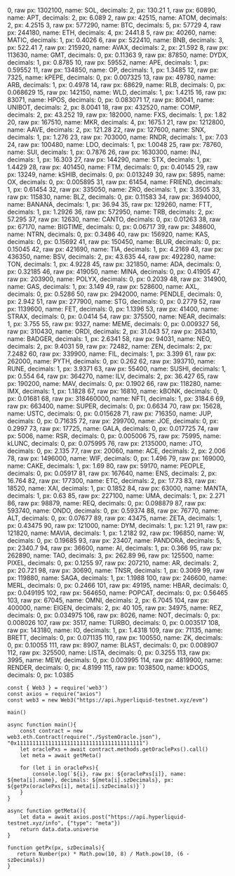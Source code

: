 0, raw px: 1302100, name: SOL, decimals: 2, px: 130.21
1, raw px: 60890, name: APT, decimals: 2, px: 6.089
2, raw px: 42515, name: ATOM, decimals: 2, px: 4.2515
3, raw px: 577290, name: BTC, decimals: 5, px: 57729
4, raw px: 244180, name: ETH, decimals: 4, px: 2441.8
5, raw px: 40260, name: MATIC, decimals: 1, px: 0.4026
6, raw px: 522410, name: BNB, decimals: 3, px: 522.41
7, raw px: 215920, name: AVAX, decimals: 2, px: 21.592
8, raw px: 113630, name: GMT, decimals: 0, px: 0.11363
9, raw px: 87850, name: DYDX, decimals: 1, px: 0.8785
10, raw px: 59552, name: APE, decimals: 1, px: 0.59552
11, raw px: 134850, name: OP, decimals: 1, px: 1.3485
12, raw px: 7325, name: kPEPE, decimals: 0, px: 0.007325
13, raw px: 49780, name: ARB, decimals: 1, px: 0.4978
14, raw px: 68629, name: RLB, decimals: 0, px: 0.068629
15, raw px: 142150, name: WLD, decimals: 1, px: 1.4215
16, raw px: 83071, name: HPOS, decimals: 0, px: 0.083071
17, raw px: 80041, name: UNIBOT, decimals: 2, px: 8.0041
18, raw px: 432520, name: COMP, decimals: 2, px: 43.252
19, raw px: 182000, name: FXS, decimals: 1, px: 1.82
20, raw px: 167510, name: MKR, decimals: 4, px: 1675.1
21, raw px: 1212800, name: AAVE, decimals: 2, px: 121.28
22, raw px: 127600, name: SNX, decimals: 1, px: 1.276
23, raw px: 703000, name: RNDR, decimals: 1, px: 7.03
24, raw px: 100480, name: LDO, decimals: 1, px: 1.0048
25, raw px: 78760, name: SUI, decimals: 1, px: 0.7876
26, raw px: 1630300, name: INJ, decimals: 1, px: 16.303
27, raw px: 144290, name: STX, decimals: 1, px: 1.4429
28, raw px: 401450, name: FTM, decimals: 0, px: 0.40145
29, raw px: 13249, name: kSHIB, decimals: 0, px: 0.013249
30, raw px: 5895, name: OX, decimals: 0, px: 0.005895
31, raw px: 61454, name: FRIEND, decimals: 1, px: 0.61454
32, raw px: 335050, name: ZRO, decimals: 1, px: 3.3505
33, raw px: 115830, name: BLZ, decimals: 0, px: 0.11583
34, raw px: 3694000, name: BANANA, decimals: 1, px: 36.94
35, raw px: 129260, name: FTT, decimals: 1, px: 1.2926
36, raw px: 572950, name: TRB, decimals: 2, px: 57.295
37, raw px: 12630, name: CANTO, decimals: 0, px: 0.01263
38, raw px: 67170, name: BIGTIME, decimals: 0, px: 0.06717
39, raw px: 348600, name: NTRN, decimals: 0, px: 0.3486
40, raw px: 156920, name: KAS, decimals: 0, px: 0.15692
41, raw px: 150450, name: BLUR, decimals: 0, px: 0.15045
42, raw px: 421690, name: TIA, decimals: 1, px: 4.2169
43, raw px: 436350, name: BSV, decimals: 2, px: 43.635
44, raw px: 492280, name: TON, decimals: 1, px: 4.9228
45, raw px: 321850, name: ADA, decimals: 0, px: 0.32185
46, raw px: 419050, name: MINA, decimals: 0, px: 0.41905
47, raw px: 203900, name: POLYX, decimals: 0, px: 0.2039
48, raw px: 314900, name: GAS, decimals: 1, px: 3.149
49, raw px: 528600, name: AXL, decimals: 0, px: 0.5286
50, raw px: 2942000, name: PENDLE, decimals: 0, px: 2.942
51, raw px: 277900, name: STG, decimals: 0, px: 0.2779
52, raw px: 1139600, name: FET, decimals: 0, px: 1.1396
53, raw px: 41400, name: STRAX, decimals: 0, px: 0.0414
54, raw px: 375500, name: NEAR, decimals: 1, px: 3.755
55, raw px: 9327, name: MEME, decimals: 0, px: 0.009327
56, raw px: 310430, name: ORDI, decimals: 2, px: 31.043
57, raw px: 263410, name: BADGER, decimals: 1, px: 2.6341
58, raw px: 94031, name: NEO, decimals: 2, px: 9.4031
59, raw px: 72482, name: ZEN, decimals: 2, px: 7.2482
60, raw px: 339900, name: FIL, decimals: 1, px: 3.399
61, raw px: 262000, name: PYTH, decimals: 0, px: 0.262
62, raw px: 393710, name: RUNE, decimals: 1, px: 3.9371
63, raw px: 55400, name: SUSHI, decimals: 1, px: 0.554
64, raw px: 364270, name: ILV, decimals: 2, px: 36.427
65, raw px: 190200, name: MAV, decimals: 0, px: 0.1902
66, raw px: 118280, name: IMX, decimals: 1, px: 1.1828
67, raw px: 16810, name: kBONK, decimals: 0, px: 0.01681
68, raw px: 318460000, name: NFTI, decimals: 1, px: 3184.6
69, raw px: 663400, name: SUPER, decimals: 0, px: 0.6634
70, raw px: 15628, name: USTC, decimals: 0, px: 0.015628
71, raw px: 716350, name: JUP, decimals: 0, px: 0.71635
72, raw px: 299700, name: JOE, decimals: 0, px: 0.2997
73, raw px: 17725, name: GALA, decimals: 0, px: 0.017725
74, raw px: 5006, name: RSR, decimals: 0, px: 0.005006
75, raw px: 75995, name: kLUNC, decimals: 0, px: 0.075995
76, raw px: 2135000, name: JTO, decimals: 0, px: 2.135
77, raw px: 20060, name: ACE, decimals: 2, px: 2.006
78, raw px: 1496000, name: WIF, decimals: 0, px: 1.496
79, raw px: 169000, name: CAKE, decimals: 1, px: 1.69
80, raw px: 59170, name: PEOPLE, decimals: 0, px: 0.05917
81, raw px: 167640, name: ENS, decimals: 2, px: 16.764
82, raw px: 177300, name: ETC, decimals: 2, px: 17.73
83, raw px: 18520, name: XAI, decimals: 1, px: 0.1852
84, raw px: 63000, name: MANTA, decimals: 1, px: 0.63
85, raw px: 227100, name: UMA, decimals: 1, px: 2.271
86, raw px: 98879, name: REQ, decimals: 0, px: 0.098879
87, raw px: 593740, name: ONDO, decimals: 0, px: 0.59374
88, raw px: 76770, name: ALT, decimals: 0, px: 0.07677
89, raw px: 43475, name: ZETA, decimals: 1, px: 0.43475
90, raw px: 121000, name: DYM, decimals: 1, px: 1.21
91, raw px: 121820, name: MAVIA, decimals: 1, px: 1.2182
92, raw px: 196850, name: W, decimals: 0, px: 0.19685
93, raw px: 23407, name: PANDORA, decimals: 5, px: 2340.7
94, raw px: 36600, name: AI, decimals: 1, px: 0.366
95, raw px: 262890, name: TAO, decimals: 3, px: 262.89
96, raw px: 125500, name: PIXEL, decimals: 0, px: 0.1255
97, raw px: 207210, name: AR, decimals: 2, px: 20.721
98, raw px: 30690, name: TNSR, decimals: 1, px: 0.3069
99, raw px: 119880, name: SAGA, decimals: 1, px: 1.1988
100, raw px: 246600, name: MERL, decimals: 0, px: 0.2466
101, raw px: 49195, name: HBAR, decimals: 0, px: 0.049195
102, raw px: 564650, name: POPCAT, decimals: 0, px: 0.56465
103, raw px: 67045, name: OMNI, decimals: 2, px: 6.7045
104, raw px: 400000, name: EIGEN, decimals: 2, px: 40
105, raw px: 34975, name: REZ, decimals: 0, px: 0.034975
106, raw px: 8026, name: NOT, decimals: 0, px: 0.008026
107, raw px: 3517, name: TURBO, decimals: 0, px: 0.003517
108, raw px: 143180, name: IO, decimals: 1, px: 1.4318
109, raw px: 71135, name: BRETT, decimals: 0, px: 0.071135
110, raw px: 100550, name: ZK, decimals: 0, px: 0.10055
111, raw px: 8907, name: BLAST, decimals: 0, px: 0.008907
112, raw px: 325500, name: LISTA, decimals: 0, px: 0.3255
113, raw px: 3995, name: MEW, decimals: 0, px: 0.003995
114, raw px: 4819900, name: RENDER, decimals: 0, px: 4.8199
115, raw px: 1038500, name: kDOGS, decimals: 0, px: 1.0385

```
const { Web3 } = require('web3')
const axios = require("axios")
const web3 = new Web3("https://api.hyperliquid-testnet.xyz/evm")

main()

async function main(){
    const contract = new web3.eth.Contract(require("./SystemOracle.json"), "0x1111111111111111111111111111111111111111")
    let oraclePxs = await contract.methods.getOraclePxs().call()
    let meta = await getMeta()

    for (let i in oraclePxs){
        console.log(`${i}, raw px: ${oraclePxs[i]}, name: ${meta[i].name}, decimals: ${meta[i].szDecimals}, px: ${getPx(oraclePxs[i], meta[i].szDecimals)}`)
    }
}

async function getMeta(){
    let data = await axios.post("https://api.hyperliquid-testnet.xyz/info", {"type": "meta"})
    return data.data.universe
}

function getPx(px, szDecimals){
   return Number(px) * Math.pow(10, 8) / Math.pow(10, (6 - szDecimals))
}
```